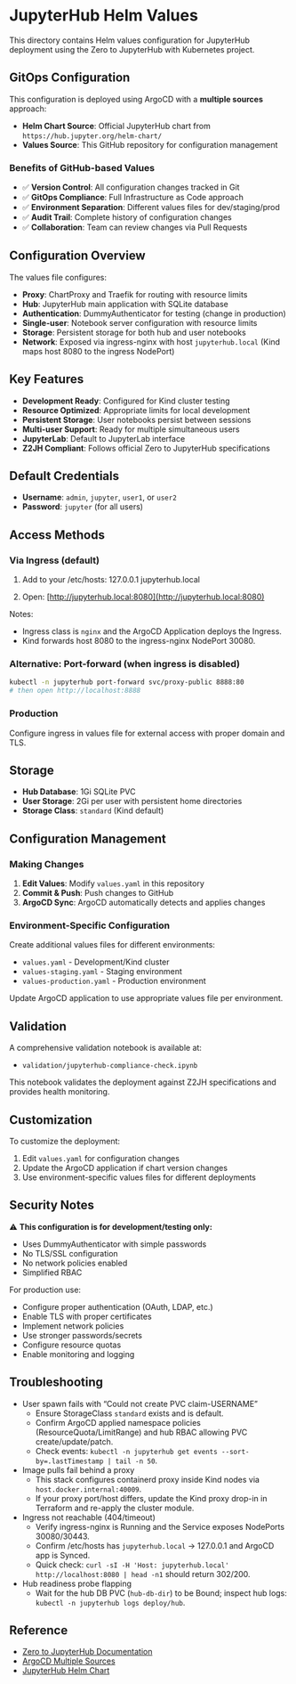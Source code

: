 # JupyterHub Helm Values

This directory contains Helm values configuration for JupyterHub deployment using the Zero to JupyterHub with Kubernetes project.

## GitOps Configuration

This configuration is deployed using ArgoCD with a **multiple sources** approach:

- **Helm Chart Source**: Official JupyterHub chart from `https://hub.jupyter.org/helm-chart/`
- **Values Source**: This GitHub repository for configuration management

### Benefits of GitHub-based Values

- ✅ **Version Control**: All configuration changes tracked in Git
- ✅ **GitOps Compliance**: Full Infrastructure as Code approach
- ✅ **Environment Separation**: Different values files for dev/staging/prod
- ✅ **Audit Trail**: Complete history of configuration changes
- ✅ **Collaboration**: Team can review changes via Pull Requests

## Configuration Overview

The values file configures:

- **Proxy**: ChartProxy and Traefik for routing with resource limits
- **Hub**: JupyterHub main application with SQLite database
- **Authentication**: DummyAuthenticator for testing (change in production)
- **Single-user**: Notebook server configuration with resource limits
- **Storage**: Persistent storage for both hub and user notebooks
- **Network**: Exposed via ingress-nginx with host `jupyterhub.local` (Kind maps host 8080 to the ingress NodePort)

## Key Features

- **Development Ready**: Configured for Kind cluster testing
- **Resource Optimized**: Appropriate limits for local development
- **Persistent Storage**: User notebooks persist between sessions
- **Multi-user Support**: Ready for multiple simultaneous users
- **JupyterLab**: Default to JupyterLab interface
- **Z2JH Compliant**: Follows official Zero to JupyterHub specifications

## Default Credentials

- **Username**: `admin`, `jupyter`, `user1`, or `user2`
- **Password**: `jupyter` (for all users)

## Access Methods

### Via Ingress (default)

1. Add to your /etc/hosts:
   127.0.0.1 jupyterhub.local

2. Open: [http://jupyterhub.local:8080](http://jupyterhub.local:8080)

Notes:

- Ingress class is `nginx` and the ArgoCD Application deploys the Ingress.
- Kind forwards host 8080 to the ingress-nginx NodePort 30080.

### Alternative: Port-forward (when ingress is disabled)

```bash
kubectl -n jupyterhub port-forward svc/proxy-public 8888:80
# then open http://localhost:8888
```

### Production

Configure ingress in values file for external access with proper domain and TLS.

## Storage

- **Hub Database**: 1Gi SQLite PVC
- **User Storage**: 2Gi per user with persistent home directories
- **Storage Class**: `standard` (Kind default)

## Configuration Management

### Making Changes

1. **Edit Values**: Modify `values.yaml` in this repository
2. **Commit & Push**: Push changes to GitHub
3. **ArgoCD Sync**: ArgoCD automatically detects and applies changes

### Environment-Specific Configuration

Create additional values files for different environments:

- `values.yaml` - Development/Kind cluster
- `values-staging.yaml` - Staging environment
- `values-production.yaml` - Production environment

Update ArgoCD application to use appropriate values file per environment.

## Validation

A comprehensive validation notebook is available at:

- `validation/jupyterhub-compliance-check.ipynb`

This notebook validates the deployment against Z2JH specifications and provides health monitoring.

## Customization

To customize the deployment:

1. Edit `values.yaml` for configuration changes
2. Update the ArgoCD application if chart version changes
3. Use environment-specific values files for different deployments

## Security Notes

⚠️ **This configuration is for development/testing only:**

- Uses DummyAuthenticator with simple passwords
- No TLS/SSL configuration
- No network policies enabled
- Simplified RBAC

For production use:

- Configure proper authentication (OAuth, LDAP, etc.)
- Enable TLS with proper certificates
- Implement network policies
- Use stronger passwords/secrets
- Configure resource quotas
- Enable monitoring and logging

## Troubleshooting

- User spawn fails with “Could not create PVC claim-USERNAME”
  - Ensure StorageClass `standard` exists and is default.
  - Confirm ArgoCD applied namespace policies (ResourceQuota/LimitRange) and hub RBAC allowing PVC create/update/patch.
  - Check events: `kubectl -n jupyterhub get events --sort-by=.lastTimestamp | tail -n 50`.
- Image pulls fail behind a proxy
  - This stack configures containerd proxy inside Kind nodes via `host.docker.internal:40009`.
  - If your proxy port/host differs, update the Kind proxy drop-in in Terraform and re-apply the cluster module.
- Ingress not reachable (404/timeout)
  - Verify ingress-nginx is Running and the Service exposes NodePorts 30080/30443.
  - Confirm /etc/hosts has `jupyterhub.local` → 127.0.0.1 and ArgoCD app is Synced.
  - Quick check: `curl -sI -H 'Host: jupyterhub.local' http://localhost:8080 | head -n1` should return 302/200.
- Hub readiness probe flapping
  - Wait for the hub DB PVC (`hub-db-dir`) to be Bound; inspect hub logs: `kubectl -n jupyterhub logs deploy/hub`.

## Reference

- [Zero to JupyterHub Documentation](https://z2jh.jupyter.org/)
- [ArgoCD Multiple Sources](https://argo-cd.readthedocs.io/en/stable/user-guide/multiple_sources/)
- [JupyterHub Helm Chart](https://hub.jupyter.org/helm-chart/)
